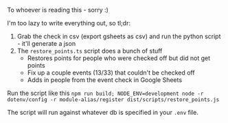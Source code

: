 To whoever is reading this - sorry :)

I'm too lazy to write everything out, so tl;dr:

1. Grab the check in csv (export gsheets as csv) and run the python script - it'll generate a json
2. The `restore_points.ts` script does a bunch of stuff
   - Restores points for people who were checked off but did not get points
   - Fix up a couple events (13/33) that couldn't be checked off
   - Adds in people from the event check in Google Sheets

Run the script like this `npm run build; NODE_ENV=development node -r dotenv/config -r module-alias/register dist/scripts/restore_points.js`

The script will run against whatever db is specified in your `.env` file.
